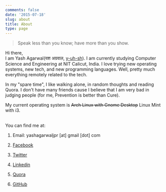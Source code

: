```yaml
---
comments: false
date: '2015-07-18'
slug: about
title: About
type: page
---
```


> Speak less than you know; have more than you show.

Hi there,<br>
I am Yash Agarwal(यश अग्रवाल, <a href="https://www.youtube.com/watch?v=mzJVVcVVbA4" target="_blank">y-uh-sh</a>). I am currently studying Computer Science and Engineering at NIT Calicut, India. I love trying new operating systems, new tech, and new programming languages. Well, pretty much everything remotely related to the tech.

<!-- <img style="width: 200px; height: 200px; border-radius: 2%; float: right;" src="/images/yash.jpg">

People say that I don't smile much. That's somewhat true. I am not a camera friendly person. I have very few photos where I am smiling. So I chose that picture to display here. -->

In my "spare time", I like walking alone, in random thoughts and reading Quora. I don't have many friends cause I believe that I am very bad in judging people (for me, Prevention is better than Cure).

My current operating system is ~~Arch Linux with Gnome Desktop~~ Linux Mint with i3.

<br>
You can find me at:

1. Email: yashagarwaljpr [at] gmail [dot] com

2. [Facebook](https://www.facebook.com/profile.php?id=100001324105675)

3. [Twitter](https://www.twitter.com/yash__here)

4. [Linkedin](https://www.linkedin.com/in/theyashagarwal)

5. [Quora](https://www.quora.com/profile/Yash-Agarwal-140)

6. [GitHub](https://www.github.com/yashhere)
